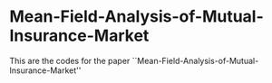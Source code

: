 # Mean-Field-Analysis-of-Mutual-Insurance-Market
This are the codes for the paper ``Mean-Field-Analysis-of-Mutual-Insurance-Market''
